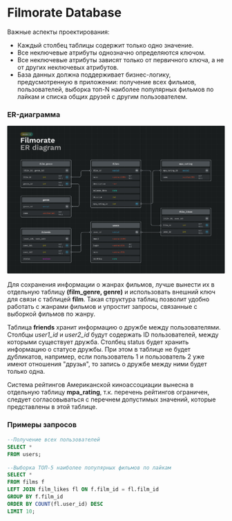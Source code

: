 # Filmorate Database
Важные аспекты проектирования:
* Каждый столбец таблицы содержит только одно значение.
* Все неключевые атрибуты однозначно определяются ключом.
* Все неключевые атрибуты зависят только от первичного ключа, а не от других неключевых атрибутов.
* База данных должна поддерживает бизнес-логику, предусмотренную в приложении: получение всех фильмов, пользователей, выборка топ-N наиболее популярных фильмов по лайкам и списка общих друзей с другим пользователем.

### ER-диаграмма
![Filmorate ER-diagram](assets/er-diagram.jpg)

Для сохранения информации о жанрах фильмов, лучше вынести их в отдельную таблицу **(film_genre, genre)** и использовать внешний ключ для связи с таблицей **film**. Такая структура таблиц позволит удобно работать с жанрами фильмов и упростит запросы, связанные с выборкой фильмов по жанру.

Таблица **friends** хранит информацию о дружбе между пользователями. Столбцы *user1_id* и *user2_id* будут содержать ID пользователей, между которыми существует дружба. Столбец status будет хранить информацию о статусе дружбы. При этом в таблице не будет дубликатов, например, если пользователь 1 и пользователь 2 уже имеют отношения "друзья", то запись о дружбе между ними будет только одна.

Система рейтингов Американской киноассоциации вынесна в отдельную таблицу **mpa_rating**, т.к. перечень рейтингов ограничен, следует согласовываться с перечнем допустимых значений, которые представлены в этой таблице. 

### Примеры запросов

```sql
--Получение всех пользователей
SELECT *
FROM users;
```

```sql
--Выборка ТОП-5 наиболее популярных фильмов по лайкам
SELECT * 
FROM films f 
LEFT JOIN film_likes fl ON f.film_id = fl.film_id 
GROUP BY f.film_id 
ORDER BY COUNT(fl.user_id) DESC 
LIMIT 10;
```
